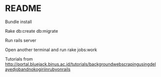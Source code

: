 # README

Bundle install

Rake db:create db:migrate

Run rails server

Open another terminal and run rake jobs:work

Tutorials from http://portal.bluejack.binus.ac.id/tutorials/backgroundwebscrapingusingdelayedjobandnokogiriinrubyonrails


